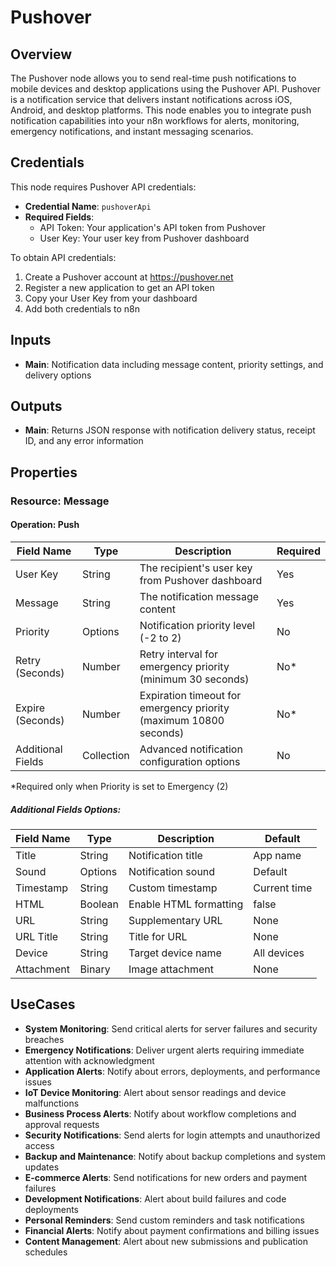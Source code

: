 # Pushover

## Overview

The Pushover node allows you to send real-time push notifications to mobile devices and desktop applications using the Pushover API. Pushover is a notification service that delivers instant notifications across iOS, Android, and desktop platforms. This node enables you to integrate push notification capabilities into your n8n workflows for alerts, monitoring, emergency notifications, and instant messaging scenarios.

## Credentials

This node requires Pushover API credentials:
- **Credential Name**: `pushoverApi`
- **Required Fields**: 
  - API Token: Your application's API token from Pushover
  - User Key: Your user key from Pushover dashboard

To obtain API credentials:
1. Create a Pushover account at https://pushover.net
2. Register a new application to get an API token
3. Copy your User Key from your dashboard
4. Add both credentials to n8n

## Inputs

- **Main**: Notification data including message content, priority settings, and delivery options

## Outputs

- **Main**: Returns JSON response with notification delivery status, receipt ID, and any error information

## Properties

### Resource: Message

#### Operation: Push

| Field Name | Type | Description | Required |
|---|---|---|---|
| User Key | String | The recipient's user key from Pushover dashboard | Yes |
| Message | String | The notification message content | Yes |
| Priority | Options | Notification priority level (-2 to 2) | No |
| Retry (Seconds) | Number | Retry interval for emergency priority (minimum 30 seconds) | No* |
| Expire (Seconds) | Number | Expiration timeout for emergency priority (maximum 10800 seconds) | No* |
| Additional Fields | Collection | Advanced notification configuration options | No |

*Required only when Priority is set to Emergency (2)

##### Additional Fields Options:

| Field Name | Type | Description | Default |
|---|---|---|---|
| Title | String | Notification title | App name |
| Sound | Options | Notification sound | Default |
| Timestamp | String | Custom timestamp | Current time |
| HTML | Boolean | Enable HTML formatting | false |
| URL | String | Supplementary URL | None |
| URL Title | String | Title for URL | None |
| Device | String | Target device name | All devices |
| Attachment | Binary | Image attachment | None |



## UseCases

- **System Monitoring**: Send critical alerts for server failures and security breaches
- **Emergency Notifications**: Deliver urgent alerts requiring immediate attention with acknowledgment
- **Application Alerts**: Notify about errors, deployments, and performance issues
- **IoT Device Monitoring**: Alert about sensor readings and device malfunctions
- **Business Process Alerts**: Notify about workflow completions and approval requests
- **Security Notifications**: Send alerts for login attempts and unauthorized access
- **Backup and Maintenance**: Notify about backup completions and system updates
- **E-commerce Alerts**: Send notifications for new orders and payment failures
- **Development Notifications**: Alert about build failures and code deployments
- **Personal Reminders**: Send custom reminders and task notifications
- **Financial Alerts**: Notify about payment confirmations and billing issues
- **Content Management**: Alert about new submissions and publication schedules
